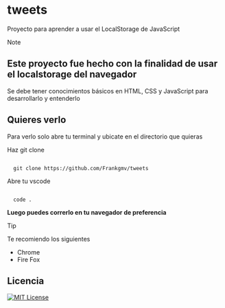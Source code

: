 # tweets
Proyecto para aprender a usar el LocalStorage de JavaScript

>[!Note]
> ## Este proyecto fue hecho con la finalidad de usar el localstorage del navegador
> Se debe tener conocimientos básicos en HTML, CSS y JavaScript para desarrollarlo y entenderlo


## Quieres verlo

Para verlo solo abre tu terminal y ubicate en el directorio que quieras

Haz git clone 

```ssh

  git clone https://github.com/Frankgmv/tweets
```

Abre tu vscode

```ssh

  code .
```

**Luego puedes correrlo en tu navegador de preferencia**

>[!Tip]
>Te recomiendo los siguientes
> - Chrome
> - Fire Fox

## Licencia


[![MIT License](https://img.shields.io/badge/License-MIT-green.svg)](https://choosealicense.com/licenses/mit/)

